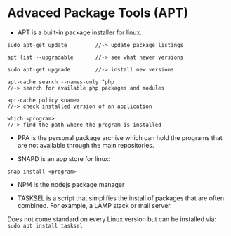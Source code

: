 # Advaced Package Tools (APT)
- APT is a built-in package installer for linux. 
```
sudo apt-get update         //-> update package listings

apt list --upgradable       //-> see what newer versions

sudo apt-get upgrade        //-> install new versions

apt-cache search --names-only ^php
//-> search for available php packages and modules

apt-cache policy <name>
//-> check installed version of an application

which <program>
//-> find the path where the program is installed
```
- PPA is the personal package archive which can hold the programs that are not available through the main repositories.

- SNAPD is an app store for linux:
```
snap install <program>
```

- NPM is the nodejs package manager

- TASKSEL is a script that simplifies the install of packages that are often combined. For example, a LAMP stack or mail server.

Does not come standard on every Linux version but can be installed via: `sudo apt install tasksel`